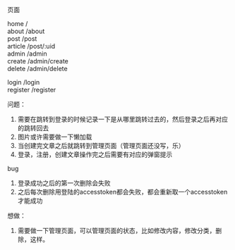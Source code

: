 页面

home /  
about /about  
post /post  
    article /post/:uid  
admin /admin  
    create /admin/create  
    delete /admin/delete  

login /login  
register /register


问题：
1. 需要在跳转到登录的时候记录一下是从哪里跳转过去的，然后登录之后再对应的跳转回去
2. 图片或许需要做一下懒加载
3. 当创建完文章之后就跳转到管理页面（管理页面还没写，乐）
4. 登录，注册，创建文章操作完之后需要有对应的弹窗提示

bug
1. 登录成功之后的第一次删除会失败
2. 之后每次删除用登陆的accesstoken都会失败，都会重新取一个accesstoken才能成功

想做：
1. 需要做一下管理页面，可以管理页面的状态，比如修改内容，修改分类，删除，这样。